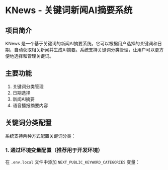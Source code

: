 # KNews - 关键词新闻AI摘要系统

## 项目简介
KNews 是一个基于关键词的新闻AI摘要系统。它可以根据用户选择的关键词和日期，自动获取相关新闻并生成AI摘要。系统支持关键词分类管理，让用户可以更方便地选择和管理关键词。

## 主要功能
1. 关键词分类管理
2. 日期选择
3. 新闻AI摘要
4. 语音播报摘要内容

## 关键词分类配置
系统支持两种方式配置关键词分类：

### 1. 通过环境变量配置（推荐用于开发环境）
在 `.env.local` 文件中添加 `NEXT_PUBLIC_KEYWORD_CATEGORIES` 变量：
